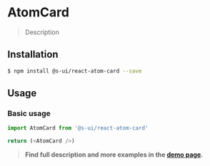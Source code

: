 # AtomCard

> Description

<!-- ![](./assets/preview.png) -->

## Installation

```sh
$ npm install @s-ui/react-atom-card --save
```

## Usage

### Basic usage
```js
import AtomCard from '@s-ui/react-atom-card'

return (<AtomCard />)
```


> **Find full description and more examples in the [demo page](#).**